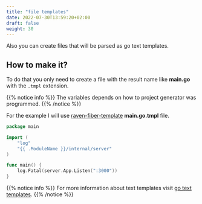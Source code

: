 ```yaml
---
title: "file templates"
date: 2022-07-30T13:59:20+02:00
draft: false
weight: 30
---
```


Also you can create files that will be parsed as go text templates.

## How to make it?
To do that you only need to create a file with the result name like **main.go** with the `.tmpl` extension.

{{% notice info %}}
The variables depends on how to project generator was programmed.
{{% /notice %}}

For the example I will use [raven-fiber-template](https://github.com/4strodev/raven-fiber-template) **main.go.tmpl** file.

```go
package main

import (
    "log"
    "{{ .ModuleName }}/internal/server"
)

func main() {
    log.Fatal(server.App.Listen(":3000"))
}
```

{{% notice info %}}
For more information about text templates visit [go text templates](https://pkg.go.dev/text/template).
{{% /notice %}}
